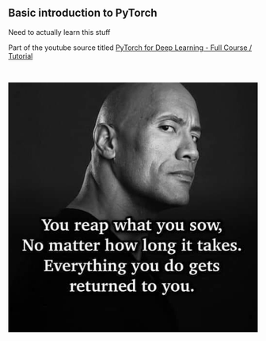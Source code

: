 ## Basic introduction to PyTorch

Need to actually learn this stuff

Part of the youtube source titled 
[PyTorch for Deep Learning - Full Course / Tutorial](https://www.youtube.com/watch?v=GIsg-ZUy0MY)

<br />

![dwane motivational pic](assets/motivatin.jpg)
